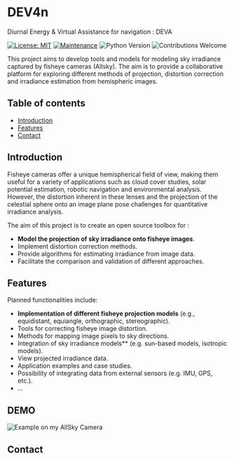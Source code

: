 # DEV4n
 Diurnal Energy & Virtual Assistance for navigation : DEVA

[![License: MIT](https://img.shields.io/badge/License-MIT-yellow.svg)](https://opensource.org/licenses/MIT)
[![Maintenance](https://img.shields.io/badge/Maintained%3F-yes-green.svg)](https://github.com/Wolfyann/DEV4n/graphs/commit-activity)
![Python Version](https://img.shields.io/badge/python-%3E=3.7-blue)
![Contributions Welcome](https://img.shields.io/badge/contributions-welcome-brightgreen)

 This project aims to develop tools and models for modeling sky irradiance captured by fisheye cameras (Allsky). The aim is to provide a collaborative platform for exploring different methods of projection, distortion correction and irradiance estimation from hemispheric images.
 
 ## Table of contents

* [Introduction](#introduction)
* [Features](#features)
* [Contact](#contact)

## Introduction

Fisheye cameras offer a unique hemispherical field of view, making them useful for a variety of applications such as cloud cover studies, solar potential estimation, robotic navigation and environmental analysis. However, the distortion inherent in these lenses and the projection of the celestial sphere onto an image plane pose challenges for quantitative irradiance analysis.

The aim of this project is to create an open source toolbox for :

* **Model the projection of sky irradiance onto fisheye images**.
* Implement distortion correction methods.
* Provide algorithms for estimating irradiance from image data.
* Facilitate the comparison and validation of different approaches.

## Features

Planned functionalities include:

* **Implementation of different fisheye projection models** (e.g., equidistant, equiangle, orthographic, stereographic).
* Tools for correcting fisheye image distortion.
* Methods for mapping image pixels to sky directions.
* Integration of sky irradiance models** (e.g. sun-based models, isotropic models).
* View projected irradiance data.
* Application examples and case studies.
* Possibility of integrating data from external sensors (e.g. IMU, GPS, etc.).
* ...

## DEMO

![Example on my AllSky Camera](https://github.com/Wolfyann/DEV4n/main/resources/demo.gif)

## Contact
